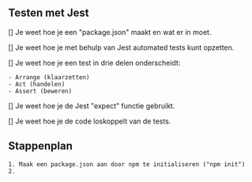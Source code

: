 ## Testen met Jest

[] Je weet hoe je een "package.json" maakt en wat er in moet.

[] Je weet hoe je met behulp van Jest automated tests kunt opzetten.

[] Je weet hoe je een test in drie delen onderscheidt:

    - Arrange (klaarzetten)
    - Act (handelen)
    - Assert (beweren)
[] Je weet hoe je de Jest "expect" functie gebruikt.

[] Je weet hoe je de code loskoppelt van de tests.

## Stappenplan

    1. Maak een package.json aan door npm te initialiseren ("npm init")
    2. 

